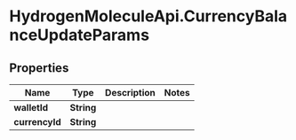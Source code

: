 # HydrogenMoleculeApi.CurrencyBalanceUpdateParams

## Properties
Name | Type | Description | Notes
------------ | ------------- | ------------- | -------------
**walletId** | **String** |  | 
**currencyId** | **String** |  | 


